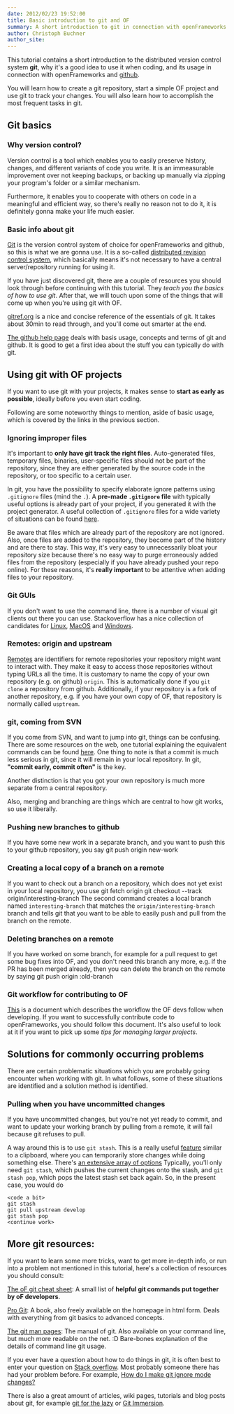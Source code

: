 ```yaml
---
date: 2012/02/23 19:52:00
title: Basic introduction to git and OF
summary: A short introduction to git in connection with openFrameworks
author: Christoph Buchner
author_site:
---
```


This tutorial contains a short introduction to the distributed version control system **git**, why it's a good idea to use it when coding, and its usage in connection with openFrameworks and [github](www.github.com).

You will learn how to create a git repository, start a simple OF project and use git to track your changes. You will also learn how to accomplish the most frequent tasks in git.

## Git basics

### Why version control?

Version control is a tool which enables you to easily preserve history, changes, and different variants of code you write.
It is an immeasurable improvement over not keeping backups, or backing up manually via zipping your program's folder or a similar mechanism.

Furthermore, it enables you to cooperate with others on code in a meaningful and efficient way, so there's really no reason not to do it, it is definitely gonna make your life much easier.

### Basic info about git

[Git](http://en.wikipedia.org/wiki/Git_%28software%29) is the version control system of choice for openFrameworks and github, so this is what we are gonna use.
It is a so-called [distributed revision control system](http://en.wikipedia.org/wiki/Distributed_revision_control), which basically means it's not necessary to have a central server/repository running for using it.

If you have just discovered git, there are a couple of resources you should look through before continuing with this tutorial. They *teach you the basics of how to use git*. After that, we will touch upon some of the things that will come up when you're using git with OF.

[gitref.org](http://gitref.org/) is a nice and concise reference of the essentials of git. It takes about 30min to read through, and you'll come out smarter at the end.

[The github help page](http://help.github.com/) deals with basis usage, concepts and terms of git and github. It is good to get a first idea about the stuff you can typically do with git.

## Using git with OF projects

If you want to use git with your projects, it makes sense to **start as early as possible**, ideally before you even start coding.

Following are some noteworthy things to mention, aside of basic usage, which is covered by the links in the previous section.

### Ignoring improper files
It's important to **only have git track the right files**.
Auto-generated files, temporary files, binaries, user-specific files should not be part of the repository, since they are either generated by the source code in the repository, or too specific to a certain user.

In git, you have the possibility to specify elaborate ignore patterns using `.gitignore` files (mind the `.`).
A **pre-made `.gitignore` file** with typically useful options is already part of your project, if you generated it with the project generator.
A useful collection of `.gitignore` files for a wide variety of situations can be found [here](https://github.com/github/gitignore).

Be aware that files which are already part of the repository are not ignored.
Also, once files are added to the repository, they become part of the history and are there to stay. This way, it's very easy to unnecessarily bloat your repository size because there's no easy way to purge erroneously added files from the repository (especially if you have already pushed your repo online).
For these reasons, it's **really important** to be attentive when adding files to your repository.

### Git GUIs
If you don't want to use the command line, there is a number of visual git clients out there you can use.
Stackoverflow has a nice collection of candidates for [Linux](http://stackoverflow.com/q/2141611/599884), [MacOS](http://stackoverflow.com/questions/455698/best-visual-client-for-git-on-mac-os-x) and [Windows](http://stackoverflow.com/questions/157476/what-guis-exist-for-git-on-windows).

### Remotes: origin and upstream
[Remotes](http://gitref.org/remotes/) are identifiers for remote repositories your repository might want to interact with.
They make it easy to access those repositories without typing URLs all the time.
It is customary to name the copy of your own repository (e.g. on github) `origin`. This is automatically done if you `git clone` a repository from github.
Additionally, if your repository is a fork of another repository, e.g. if you have your own copy of OF, that repository is normally called `usptream`.

### git, coming from SVN
If you come from SVN, and want to jump into git, things can be confusing. There are some resources on the web, one tutorial explaining the equivalent commands can be found [here](http://git.or.cz/course/svn.html).
One thing to note is that a commit is much less serious in git, since it will remain in your local repository. In git, **"commit early, commit often"** is the key.

Another distinction is that you got your own repository is much more separate from a central repository.

Also, merging and branching are things which are central to how git works, so use it liberally.

### Pushing new branches to github
If you have some new work in a separate branch, and you want to push this to your github repository, you say
	git push origin new-work

### Creating a local copy of a branch on a remote
If you want to check out a branch on a repository, which does not yet exist in your local repository, you use
	git fetch origin
	git checkout --track origin/interesting-branch
The second command creates a local branch named `interesting-branch` that matches the `origin/interesting-branch` branch and tells git that you want to be able to easily push and pull from the branch on the remote.

### Deleting branches on a remote
If you have worked on some branch, for example for a pull request to get some bug fixes into OF, and you don't need this branch any more, e.g. if the PR has been merged already, then you can delete the branch on the remote by saying
	git push origin :old-branch

### Git workflow for contributing to OF
[This](https://github.com/openframeworks/openFrameworks/wiki/openFrameworks-git-workflow) is a document which describes the workflow the OF devs follow when developing.
If you want to successfully contribute code to openFrameworks, you should follow this document.
It's also useful to look at it if you want to pick up some *tips for managing larger projects*.

## Solutions for commonly occurring problems

There are certain problematic situations which you are probably going encounter when working with git.
In what follows, some of these situations are identified and a solution method is identified.

### Pulling when you have uncommitted changes
If you have uncommitted changes, but you're not yet ready to commit, and want to update your working branch by pulling from a remote, it will fail because git refuses to pull.

A way around this is to use `git stash`.
This is a really useful [feature](http://gitready.com/beginner/2009/01/10/stashing-your-changes.html) similar to a clipboard, where you can temporarily store changes while doing something else.
There's [an extensive array of options](http://linux.die.net/man/1/git-stash)
Typically, you'll only need `git stash`, which pushes the current changes onto the stash, and `git stash pop`, which pops the latest stash set back again.
So, in the present case, you would do

	<code a bit>
	git stash
	git pull upstream develop
	git stash pop
	<continue work>

## More git resources:

If you want to learn some more tricks, want to get more in-depth info, or run into a problem not mentioned in this tutorial, here's a collection of resources you should consult:

[The oF git cheat sheet](http://piratepad.net/ofgitcheatsheet): A small list of **helpful git commands put together by oF developers**.

[Pro Git](http://progit.org/): A book, also freely available on the homepage in html form. Deals with everything from git basics to advanced concepts.

[The git man pages](http://www.kernel.org/pub/software/scm/git/docs/): The manual of git. Also available on your command line, but much more readable on the net. :D Bare-bones explanation of the details of command line git usage.

If you ever have a question about how to do things in git, it is often best to enter your question on [Stack overflow](http://www.stackoverflow.com). Most probably someone there has had your problem before. For example, [How do I make git ignore mode changes?](http://stackoverflow.com/search?q=How+do+I+make+git+ignore+mode+changes)

There is also a great amount of articles, wiki pages, tutorials and blog posts about git, for example [git for the lazy](http://spheredev.org/wiki/Git_for_the_lazy) or [Git Immersion](http://library.edgecase.com/git_immersion/index.html).

